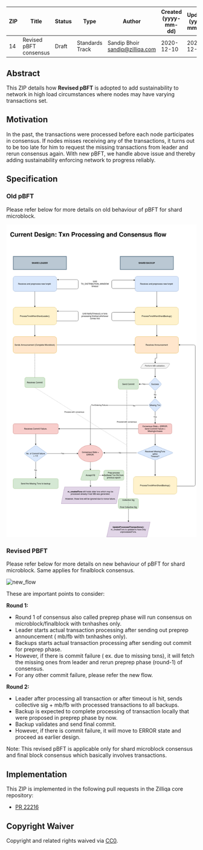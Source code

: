 |  ZIP | Title | Status| Type | Author | Created (yyyy-mm-dd) | Updated (yyyy-mm-dd)
|--|--|--|--| -- | -- | -- |
| 14  | Revised pBFT consensus | Draft | Standards Track  | Sandip Bhoir <sandip@zilliqa.com>| 2020-12-10 | 2020-12-10

## Abstract

This ZIP details how **Revised pBFT** is adopted to add sustainability to network in high load circumstances where nodes may have varying transactions set.

## Motivation

In the past, the transactions were processed before each node participates in consensus. If nodes misses receiving any of the transactions, it turns out to be too late for him to request the missing transactions from leader and rerun consensus again.
With new pBFT, we handle above issue and thereby adding sustainability enforcing network to progress reliably.

## Specification

### Old pBFT
Please refer below for more details on old behaviour of pBFT for shard microblock.

![existing_flow](../assets/zip-14/existing_flow.png)

### Revised PBFT
Please refer below for more details on new behaviour of pBFT for shard microblock.
Same applies for finalblock consensus.

![new_flow](../assets/zip-14/new_flow.png)

These are important points to consider:

**Round 1:**
- Round 1 of consensus also called preprep phase will run consensus on microblock/finalblock with txnhashes only.
- Leader starts actual transaction processing after sending out preprep announcement ( mb/fb with txnhashes only).
- Backups starts actual transaction processing after sending out commit for preprep phase.
- However, if there is commit failure ( ex. due to missing txns), it will fetch the missing ones from leader and rerun preprep phase (round-1) of consensus.
- For any other commit failure, please refer the new flow.

**Round 2:**
- Leader after processing all transaction or after timeout is hit, sends collective sig  + mb/fb with processed transactions to all backups.
- Backup is expected to complete processing of transaction locally that were proposed in preprep phase by now.
- Backup validates and send final commit.
- However, if there is commit failure, it will move to ERROR state and proceed as earlier design.
 
Note: This revised pBFT is applicable only for shard microblock consensus and final block consensus which basically involves transactions.
## Implementation

This ZIP is implemented in the following pull requests in the Zilliqa core repository:
- [PR 22216](https://github.com/Zilliqa/Zilliqa/pull/2216)


## Copyright Waiver

Copyright and related rights waived via [CC0](https://creativecommons.org/publicdomain/zero/1.0/).